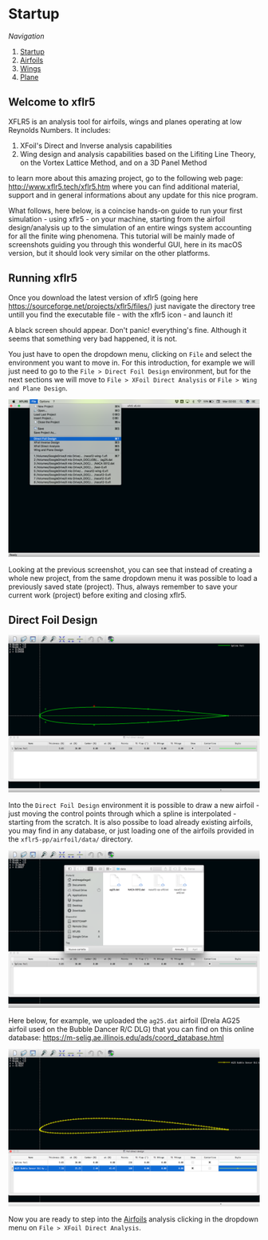 # Startup

_Navigation_

1. [Startup](startup.md)
2. [Airfoils](airfoils.md)
3. [Wings](wings.md)
4. [Plane](plane.md)

## Welcome to xflr5

XFLR5 is an analysis tool for airfoils, wings and planes operating at low Reynolds Numbers. It includes:

1. XFoil's Direct and Inverse analysis capabilities
2. Wing design and analysis capabilities based on the Lifiting Line Theory, on the Vortex Lattice Method, and on a 3D Panel Method

to learn more about this amazing project, go to the following web page: <http://www.xflr5.tech/xflr5.htm> where you can find additional material, support and in general informations about any update for this nice program.

What follows, here below, is a coincise hands-on guide to run your first simulation - using xflr5 - on your machine, starting from the airfoil design/analysis up to the simulation of an entire wings system accounting for all the finite wing phenomena. This tutorial will be mainly made of screenshots guiding you through this wonderful GUI, here in its macOS version, but it should look very similar on the other platforms.

## Running xflr5

Once you download the latest version of xflr5 (going here <https://sourceforge.net/projects/xflr5/files/>) just navigate the directory tree untill you find the executable file - with the xflr5 icon - and launch it!

A black screen should appear. Don't panic! everything's fine. Although it seems that something very bad happened, it is not.

You just have to open the dropdown menu, clicking on `File` and select the environment you want to move in. For this introduction, for example we will just need to go to the `File > Direct Foil Design` environment, but for the next sections we will move to `File > XFoil Direct Analysis` or `File > Wing and Plane Design`.

![alt text](screenshots/airfoil_01.png)

Looking at the previous screenshot, you can see that instead of creating a whole new project, from the same dropdown menu it was possible to load a previously saved state (project). Thus, always remember to save your current work (project) before exiting and closing xflr5.

## Direct Foil Design

![alt text](screenshots/airfoil_02.png)

Into the `Direct Foil Design` environment it is possible to draw a new airfoil - just moving the control points through which a spline is interpolated - starting from the scratch. It is also possibe to load already existing airfoils, you may find in any database, or just loading one of the airfoils provided in the `xflr5-pp/airfoil/data/` directory.

![alt text](screenshots/airfoil_03.png)

Here below, for example, we uploaded the `ag25.dat` airfoil (Drela AG25 airfoil used on the Bubble Dancer R/C DLG) that you can find on this online database: <https://m-selig.ae.illinois.edu/ads/coord_database.html>

![alt text](screenshots/airfoil_04.png)

Now you are ready to step into the [Airfoils](airfoils.md) analysis clicking in the dropdown menu on `File > XFoil Direct Analysis`.
